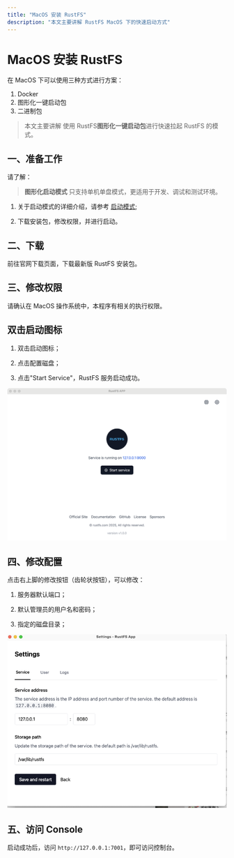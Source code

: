 ```yaml
---
title: "MacOS 安装 RustFS"
description: "本文主要讲解 RustFS MacOS 下的快速启动方式"
---
```


# MacOS 安装 RustFS


在 MacOS 下可以使用三种方式进行方案：
1. Docker
2. 图形化一键启动包
3. 二进制包

> 本文主要讲解 使用 RustFS**图形化一键启动包**进行快速拉起 RustFS 的模式。



## 一、准备工作

请了解：

> **图形化启动模式** 只支持单机单盘模式，更适用于开发、调试和测试环境。


1. 关于启动模式的详细介绍，请参考 [启动模式](../mode/);

2. 下载安装包，修改权限，并进行启动。


## 二、下载

前往官网下载页面，下载最新版 RustFS 安装包。


## 三、修改权限

请确认在 MacOS 操作系统中，本程序有相关的执行权限。


## 双击启动图标

1. 双击启动图标；

2. 点击配置磁盘；

3. 点击"Start Service"，RustFS 服务启动成功。


<img src="./images/macos-setup.jpg" alt="macos 启动" />



## 四、修改配置

点击右上脚的修改按钮（齿轮状按钮），可以修改：

1. 服务器默认端口；

2. 默认管理员的用户名和密码；

3. 指定的磁盘目录；

<img src="./images/setting.jpg" alt="RustFS windows 配置" />



## 五、访问 Console


启动成功后，访问 `http://127.0.0.1:7001`，即可访问控制台。
